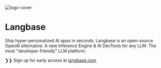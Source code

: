 ![logo-cover](https://github.com/user-attachments/assets/826b0071-67e3-4048-a1a6-ea6ea6d56e18)

# Langbase

Ship hyper-personalized AI apps in seconds. Langbase is an open-source OpenAI alternative. A new Inference Engine & AI DevTools for any LLM. The most "developer-friendly" LLM platform.

❯❯ Sign up for early access at [langbase.com](https://langbase.com)
